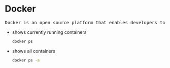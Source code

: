 # Docker

<pre>Docker is an open source platform that enables developers to build, deploy, run, update and manage containerized applications.</pre>

+ shows currently running containers
    ```bash
    docker ps
    ```

+ shows all containers
    ```bash
    docker ps -a
    ```